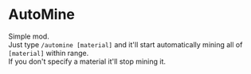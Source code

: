 # AutoMine

Simple mod.  
Just type `/automine [material]` and it'll start automatically mining all of `[material]` within range.  
If you don't specify a material it'll stop mining it.
